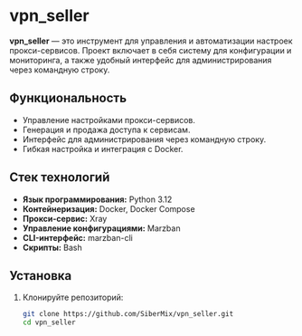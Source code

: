 # vpn_seller

**vpn_seller** — это инструмент для управления и автоматизации настроек прокси-сервисов. Проект включает в себя систему для конфигурации и мониторинга, а также удобный интерфейс для администрирования через командную строку.

## Функциональность

- Управление настройками прокси-сервисов.
- Генерация и продажа доступа к сервисам.
- Интерфейс для администрирования через командную строку.
- Гибкая настройка и интеграция с Docker.

## Стек технологий

- **Язык программирования:** Python 3.12
- **Контейнеризация:** Docker, Docker Compose
- **Прокси-сервис:** Xray
- **Управление конфигурациями:** Marzban
- **CLI-интерфейс:** marzban-cli
- **Скрипты:** Bash

## Установка

1. Клонируйте репозиторий:
   ```bash
   git clone https://github.com/SiberMix/vpn_seller.git
   cd vpn_seller
